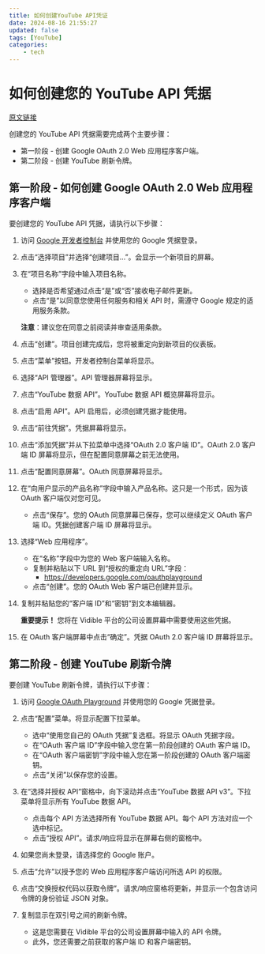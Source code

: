 ```yaml
---
title: 如何创建YouTube API凭证
date: 2024-08-16 21:55:27
updated: false
tags: [YouTube]
categories:
    - tech
---
```


# 如何创建您的 YouTube API 凭据

[原文链接](https://gist.github.com/Kurukshetran/5904e8cb2361623498481f4a9a1338aa)

创建您的 YouTube API 凭据需要完成两个主要步骤：

- 第一阶段 - 创建 Google OAuth 2.0 Web 应用程序客户端。
- 第二阶段 - 创建 YouTube 刷新令牌。

## 第一阶段 - 如何创建 Google OAuth 2.0 Web 应用程序客户端

要创建您的 YouTube API 凭据，请执行以下步骤：

1. 访问 [Google 开发者控制台](https://console.developers.google.com/project) 并使用您的 Google 凭据登录。

2. 点击“选择项目”并选择“创建项目...”。会显示一个新项目的屏幕。

3. 在“项目名称”字段中输入项目名称。
   - 选择是否希望通过点击“是”或“否”接收电子邮件更新。
   - 点击“是”以同意您使用任何服务和相关 API 时，需遵守 Google 规定的适用服务条款。

   **注意**：建议您在同意之前阅读并审查适用条款。

4. 点击“创建”。项目创建完成后，您将被重定向到新项目的仪表板。

5. 点击“菜单”按钮。开发者控制台菜单将显示。

6. 选择“API 管理器”。API 管理器屏幕将显示。

7. 点击“YouTube 数据 API”。YouTube 数据 API 概览屏幕将显示。

8. 点击“启用 API”。API 启用后，必须创建凭据才能使用。

9. 点击“前往凭据”。凭据屏幕将显示。

10. 点击“添加凭据”并从下拉菜单中选择“OAuth 2.0 客户端 ID”。OAuth 2.0 客户端 ID 屏幕将显示，但在配置同意屏幕之前无法使用。

11. 点击“配置同意屏幕”。OAuth 同意屏幕将显示。

12. 在“向用户显示的产品名称”字段中输入产品名称。这只是一个形式，因为该 OAuth 客户端仅对您可见。
    - 点击“保存”。您的 OAuth 同意屏幕已保存，您可以继续定义 OAuth 客户端 ID。凭据创建客户端 ID 屏幕将显示。

13. 选择“Web 应用程序”。
    - 在“名称”字段中为您的 Web 客户端输入名称。
    - 复制并粘贴以下 URL 到“授权的重定向 URL”字段：
      - https://developers.google.com/oauthplayground
    - 点击“创建”。您的 OAuth Web 客户端已创建并显示。

14. 复制并粘贴您的“客户端 ID”和“密钥”到文本编辑器。

    **重要提示！** 您将在 Vidible 平台的公司设置屏幕中需要使用这些凭据。

15. 在 OAuth 客户端屏幕中点击“确定”。凭据 OAuth 2.0 客户端 ID 屏幕将显示。

## 第二阶段 - 创建 YouTube 刷新令牌

要创建 YouTube 刷新令牌，请执行以下步骤：

1. 访问 [Google OAuth Playground](https://developers.google.com/oauthplayground/) 并使用您的 Google 凭据登录。

2. 点击“配置”菜单。将显示配置下拉菜单。
    - 选中“使用您自己的 OAuth 凭据”复选框。将显示 OAuth 凭据字段。
    - 在“OAuth 客户端 ID”字段中输入您在第一阶段创建的 OAuth 客户端 ID。
    - 在“OAuth 客户端密钥”字段中输入您在第一阶段创建的 OAuth 客户端密钥。
    - 点击“关闭”以保存您的设置。

3. 在“选择并授权 API”窗格中，向下滚动并点击“YouTube 数据 API v3”。下拉菜单将显示所有 YouTube 数据 API。
    - 点击每个 API 方法选择所有 YouTube 数据 API。每个 API 方法对应一个选中标记。
    - 点击“授权 API”。请求/响应将显示在屏幕右侧的窗格中。

4. 如果您尚未登录，请选择您的 Google 账户。

5. 点击“允许”以授予您的 Web 应用程序客户端访问所选 API 的权限。

6. 点击“交换授权代码以获取令牌”。请求/响应窗格将更新，并显示一个包含访问令牌的身份验证 JSON 对象。

7. 复制显示在双引号之间的刷新令牌。
    - 这是您需要在 Vidible 平台的公司设置屏幕中输入的 API 令牌。
    - 此外，您还需要之前获取的客户端 ID 和客户端密钥。
